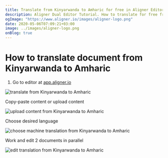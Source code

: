 ```yaml
---
title: Translate from Kinyarwanda to Amharic for free in Aligner Editor
description: Aligner Dual Editor Tutorial. How to translate for free from Kinyarwanda to Amharic. Aligner is multilingual document management platform. 
ogImage: "https://www.aligner.io/images/aligner-logo.png"
date: 2020-05-06T07:09:21+03:00
image: ../images/aligner-logo.png
onBlog: true
---
```


# How to translate document from Kinyarwanda to Amharic

1. Go to editor at [app.aligner.io](https://app.aligner.io "Aligner App web page")

![translate from Kinyarwanda to Amharic](../aligner-blank-editor.png "translate from Kinyarwanda to Amharic")

Copy-paste content or upload content

![upload content from Kinyarwanda to Amharic](../aligner-uploaded-document.png "upload content from Kinyarwanda to Amharic")

Choose desired language

![choose machine translation from Kinyarwanda to Amharic](../aligner-language-dropdown.png "choose machine translation from Kinyarwanda to Amharic")

Work and edit 2 documents in parallel

![edit translation from Kinyarwanda to Amharic](../aligner-double-sitded-editor.png "edit translation from Kinyarwanda to Amharic")

